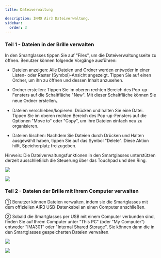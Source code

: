```yaml
---
title: Dateiverwaltung

description: INMO Air3 Dateiverwaltung.
sidebar:
  order: 3
---
```


### Teil 1 - Dateien in der Brille verwalten

In den Smartglasses tippen Sie auf "Files", um die Dateiverwaltungsseite zu öffnen. Benutzer können folgende Vorgänge ausführen:  
  
* Dateien anzeigen: Alle Dateien und Ordner werden entweder in einer Listen- oder Raster (Symbol)-Ansicht angezeigt. Tippen Sie auf einen Ordner, um ihn zu öffnen und dessen Inhalt anzusehen.  
  
* Ordner erstellen: Tippen Sie im oberen rechten Bereich des Pop-up-Fensters auf die Schaltfläche "New". Mit dieser Schaltfläche können Sie neue Ordner erstellen。  
  
* Dateien verschieben/kopieren: Drücken und halten Sie eine Datei. Tippen Sie im oberen rechten Bereich des Pop-up-Fensters auf die Optionen "Move to" oder "Copy", um Ihre Dateien einfach neu zu organisieren.  
  
* Dateien löschen: Nachdem Sie Dateien durch Drücken und Halten ausgewählt haben, tippen Sie auf das Symbol "Delete". Diese Aktion hilft, Speicherplatz freizugeben.  
  
Hinweis: Die Dateiverwaltungsfunktionen in den Smartglasses unterstützen derzeit ausschließlich die Steuerung über das Touchpad und den Ring.  

![](public/images/air3/de/file-management-1.png)

![](public/images/air3/de/file-management-2.png)

### Teil 2 - Dateien der Brille mit Ihrem Computer verwalten

① Benutzer können Dateien verwalten, indem sie die Smartglasses mit dem offiziellen AIR3 USB-Datenkabel an einen Computer anschließen.  
  
② Sobald die Smartglasses per USB mit einem Computer verbunden sind, finden Sie auf Ihrem Computer unter "This PC" (oder "My Computer") entweder "IMA301" oder "Internal Shared Storage". Sie können dann die in den Smartglasses gespeicherten Dateien verwalten.  

![](public/images/air3/de/file-management-3.png)

![](public/images/air3/de/file-management-4.png)



